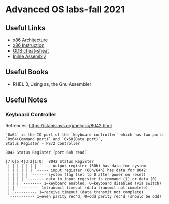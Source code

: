# Advanced OS labs-fall 2021

## Useful Links
- [x86 Architecture](https://en.wikibooks.org/wiki/X86_Assembly/X86_Architecture)
- [x86 Instruction](https://en.wikibooks.org/wiki/X86_Assembly/X86_Instructions)
- [GDB cheat-sheat](https://cs.brown.edu/courses/cs033/docs/guides/gdb.pdf)
- [Inilne Assembly](https://www.ibiblio.org/gferg/ldp/GCC-Inline-Assembly-HOWTO.html)

## Useful Books
- RHEL 3, Using as, the Gnu Assembler

## Useful Notes

### Keyboard Controller
Refrences: https://stanislavs.org/helppc/8042.html

    `0x64` is the IO port of the `keyboard controller` which has two ports `0x64(Command port)` and `0x60(Data port)`,
    Status Register - PS/2 Controller

	8042 Status Register (port 64h read)

	|7|6|5|4|3|2|1|0|  8042 Status Register
	 | | | | | | | `---- output register (60h) has data for system
	 | | | | | | `----- input register (60h/64h) has data for 8042
	 | | | | | `------ system flag (set to 0 after power on reset)
	 | | | | `------- data in input register is command (1) or data (0)
	 | | | `-------- 1=keyboard enabled, 0=keyboard disabled (via switch)
	 | | `--------- 1=transmit timeout (data transmit not complete)
	 | `---------- 1=receive timeout (data transmit not complete)
	 `----------- 1=even parity rec'd, 0=odd parity rec'd (should be odd)





